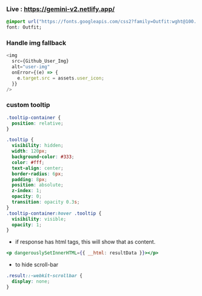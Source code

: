 ### Live : https://gemini-v2.netlify.app/

```css
@import url("https://fonts.googleapis.com/css2?family=Outfit:wght@100..900&display=swap");
font: Outfit;
```

### Handle img fallback

```javascript
<img
  src={Github_User_Img}
  alt="user-img"
  onError={(e) => {
    e.target.src = assets.user_icon;
  }}
/>
```

### custom tooltip

```css
.tooltip-container {
  position: relative;
}

.tooltip {
  visibility: hidden;
  width: 120px;
  background-color: #333;
  color: #fff;
  text-align: center;
  border-radius: 6px;
  padding: 8px;
  position: absolute;
  z-index: 1;
  opacity: 0;
  transition: opacity 0.3s;
}
.tooltip-container:hover .tooltip {
  visibility: visible;
  opacity: 1;
}
```

- if response has html tags, this will show that as content.

```jsx
<p dangerouslySetInnerHTML={{ __html: resultData }}></p>
```

- to hide scroll-bar

```css
.result::-webkit-scrollbar {
  display: none;
}
```
